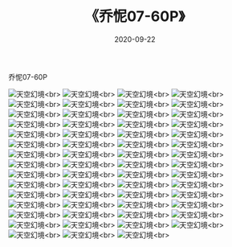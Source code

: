﻿---
layout: post
title: 《乔怩07-60P》
date: 2020-09-22
img: http://photo.orgx.cf/性感/2020/乔怩0760P/000.jpg
tags: [美女,性感,泳衣]
---

乔怩07-60P



![天空幻境](http://photo.orgx.cf/性感/2020/乔怩0760P/001.jpg''天空幻境'')<br>
![天空幻境](http://photo.orgx.cf/性感/2020/乔怩0760P/002.jpg''天空幻境'')<br>
![天空幻境](http://photo.orgx.cf/性感/2020/乔怩0760P/003.jpg''天空幻境'')<br>
![天空幻境](http://photo.orgx.cf/性感/2020/乔怩0760P/004.jpg''天空幻境'')<br>
![天空幻境](http://photo.orgx.cf/性感/2020/乔怩0760P/005.jpg''天空幻境'')<br>
![天空幻境](http://photo.orgx.cf/性感/2020/乔怩0760P/006.jpg''天空幻境'')<br>
![天空幻境](http://photo.orgx.cf/性感/2020/乔怩0760P/007.jpg''天空幻境'')<br>
![天空幻境](http://photo.orgx.cf/性感/2020/乔怩0760P/008.jpg''天空幻境'')<br>
![天空幻境](http://photo.orgx.cf/性感/2020/乔怩0760P/009.jpg''天空幻境'')<br>
![天空幻境](http://photo.orgx.cf/性感/2020/乔怩0760P/010.jpg''天空幻境'')<br>
![天空幻境](http://photo.orgx.cf/性感/2020/乔怩0760P/011.jpg''天空幻境'')<br>
![天空幻境](http://photo.orgx.cf/性感/2020/乔怩0760P/012.jpg''天空幻境'')<br>
![天空幻境](http://photo.orgx.cf/性感/2020/乔怩0760P/013.jpg''天空幻境'')<br>
![天空幻境](http://photo.orgx.cf/性感/2020/乔怩0760P/014.jpg''天空幻境'')<br>
![天空幻境](http://photo.orgx.cf/性感/2020/乔怩0760P/015.jpg''天空幻境'')<br>
![天空幻境](http://photo.orgx.cf/性感/2020/乔怩0760P/016.jpg''天空幻境'')<br>
![天空幻境](http://photo.orgx.cf/性感/2020/乔怩0760P/017.jpg''天空幻境'')<br>
![天空幻境](http://photo.orgx.cf/性感/2020/乔怩0760P/018.jpg''天空幻境'')<br>
![天空幻境](http://photo.orgx.cf/性感/2020/乔怩0760P/019.jpg''天空幻境'')<br>
![天空幻境](http://photo.orgx.cf/性感/2020/乔怩0760P/020.jpg''天空幻境'')<br>
![天空幻境](http://photo.orgx.cf/性感/2020/乔怩0760P/021.jpg''天空幻境'')<br>
![天空幻境](http://photo.orgx.cf/性感/2020/乔怩0760P/022.jpg''天空幻境'')<br>
![天空幻境](http://photo.orgx.cf/性感/2020/乔怩0760P/023.jpg''天空幻境'')<br>
![天空幻境](http://photo.orgx.cf/性感/2020/乔怩0760P/024.jpg''天空幻境'')<br>
![天空幻境](http://photo.orgx.cf/性感/2020/乔怩0760P/025.jpg''天空幻境'')<br>
![天空幻境](http://photo.orgx.cf/性感/2020/乔怩0760P/026.jpg''天空幻境'')<br>
![天空幻境](http://photo.orgx.cf/性感/2020/乔怩0760P/027.jpg''天空幻境'')<br>
![天空幻境](http://photo.orgx.cf/性感/2020/乔怩0760P/028.jpg''天空幻境'')<br>
![天空幻境](http://photo.orgx.cf/性感/2020/乔怩0760P/029.jpg''天空幻境'')<br>
![天空幻境](http://photo.orgx.cf/性感/2020/乔怩0760P/030.jpg''天空幻境'')<br>
![天空幻境](http://photo.orgx.cf/性感/2020/乔怩0760P/031.jpg''天空幻境'')<br>
![天空幻境](http://photo.orgx.cf/性感/2020/乔怩0760P/032.jpg''天空幻境'')<br>
![天空幻境](http://photo.orgx.cf/性感/2020/乔怩0760P/033.jpg''天空幻境'')<br>
![天空幻境](http://photo.orgx.cf/性感/2020/乔怩0760P/034.jpg''天空幻境'')<br>
![天空幻境](http://photo.orgx.cf/性感/2020/乔怩0760P/035.jpg''天空幻境'')<br>
![天空幻境](http://photo.orgx.cf/性感/2020/乔怩0760P/036.jpg''天空幻境'')<br>
![天空幻境](http://photo.orgx.cf/性感/2020/乔怩0760P/037.jpg''天空幻境'')<br>
![天空幻境](http://photo.orgx.cf/性感/2020/乔怩0760P/038.jpg''天空幻境'')<br>
![天空幻境](http://photo.orgx.cf/性感/2020/乔怩0760P/039.jpg''天空幻境'')<br>
![天空幻境](http://photo.orgx.cf/性感/2020/乔怩0760P/040.jpg''天空幻境'')<br>
![天空幻境](http://photo.orgx.cf/性感/2020/乔怩0760P/041.jpg''天空幻境'')<br>
![天空幻境](http://photo.orgx.cf/性感/2020/乔怩0760P/042.jpg''天空幻境'')<br>
![天空幻境](http://photo.orgx.cf/性感/2020/乔怩0760P/043.jpg''天空幻境'')<br>
![天空幻境](http://photo.orgx.cf/性感/2020/乔怩0760P/044.jpg''天空幻境'')<br>
![天空幻境](http://photo.orgx.cf/性感/2020/乔怩0760P/045.jpg''天空幻境'')<br>
![天空幻境](http://photo.orgx.cf/性感/2020/乔怩0760P/046.jpg''天空幻境'')<br>
![天空幻境](http://photo.orgx.cf/性感/2020/乔怩0760P/047.jpg''天空幻境'')<br>
![天空幻境](http://photo.orgx.cf/性感/2020/乔怩0760P/048.jpg''天空幻境'')<br>
![天空幻境](http://photo.orgx.cf/性感/2020/乔怩0760P/049.jpg''天空幻境'')<br>
![天空幻境](http://photo.orgx.cf/性感/2020/乔怩0760P/050.jpg''天空幻境'')<br>
![天空幻境](http://photo.orgx.cf/性感/2020/乔怩0760P/051.jpg''天空幻境'')<br>
![天空幻境](http://photo.orgx.cf/性感/2020/乔怩0760P/052.jpg''天空幻境'')<br>
![天空幻境](http://photo.orgx.cf/性感/2020/乔怩0760P/053.jpg''天空幻境'')<br>
![天空幻境](http://photo.orgx.cf/性感/2020/乔怩0760P/054.jpg''天空幻境'')<br>
![天空幻境](http://photo.orgx.cf/性感/2020/乔怩0760P/055.jpg''天空幻境'')<br>
![天空幻境](http://photo.orgx.cf/性感/2020/乔怩0760P/056.jpg''天空幻境'')<br>
![天空幻境](http://photo.orgx.cf/性感/2020/乔怩0760P/057.jpg''天空幻境'')<br>
![天空幻境](http://photo.orgx.cf/性感/2020/乔怩0760P/058.jpg''天空幻境'')<br>
![天空幻境](http://photo.orgx.cf/性感/2020/乔怩0760P/059.jpg''天空幻境'')<br>